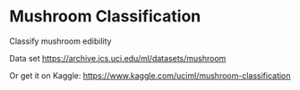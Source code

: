 # Mushroom Classification
Classify mushroom edibility

Data set
https://archive.ics.uci.edu/ml/datasets/mushroom

Or get it on Kaggle:
https://www.kaggle.com/uciml/mushroom-classification
